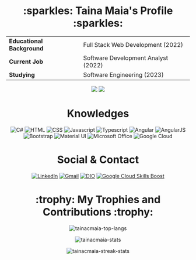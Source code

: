 <h1 align="center"> :sparkles: Taina Maia's Profile :sparkles: </h1>
<table align="center">
  <tbody align="left">
	<tr align="left">
      		<td><b>Educational Background</b></td>
     	 	<td>Full Stack Web Development (2022)</td>
    	</tr>
	<tr align="left">
      		<td><b>Current Job</b></td>
     	 	<td>Software Development Analyst (2022)</td>
    	</tr>
	<tr align="left">
      		<td><b>Studying</b></td>
     	 	<td>Software Engineering (2023)</td>
    	</tr>
  </tbody>
</table>
<p align="center">
	<img src="https://img.shields.io/badge/City-São José dos Campos (SP)-106AC4" /> 
	<img src="https://img.shields.io/badge/Country-Brazil-239120" />
</p>
<h1 align="center">Knowledges</h1>
<div align="center">
	<img src="https://img.shields.io/badge/C%23-239120?style=for-the-badge&logo=c-sharp&logoColor=white" alt="C#">
	<img src="https://img.shields.io/badge/HTML-E34F26?style=for-the-badge&logo=html5&logoColor=white" alt="HTML">
	<img src="https://img.shields.io/badge/CSS-1572B6?style=for-the-badge&logo=css3&logoColor=white" alt="CSS">
	<img src="https://img.shields.io/badge/JAVASCRIPT-e3e027?style=for-the-badge&logo=javascript&logoColor=white" alt="Javascript">
	<img src="https://img.shields.io/badge/TYPESCRIPT-1572B6?style=for-the-badge&logo=typescript&logoColor=white" alt="Typescript">
	<img src="https://img.shields.io/badge/Angular-DD0031?style=for-the-badge&logo=angular&logoColor=white" alt="Angular">
	<img src="https://img.shields.io/badge/AngularJS-E23237?style=for-the-badge&logo=angular&logoColor=white" alt="AngularJS">
	<img src="https://img.shields.io/badge/Bootstrap-563D7C?style=for-the-badge&logo=bootstrap&logoColor=white" alt="Bootstrap">
	<img src="https://img.shields.io/badge/Material--UI-0081CB?style=for-the-badge&logo=material-ui&logoColor=white" alt="Material UI">
	<img src="https://img.shields.io/badge/Microsoft_Office-D83B01?style=for-the-badge&logo=microsoft-office&logoColor=white" alt="Microsoft Office">
	<img src="https://img.shields.io/badge/Google_Cloud-4285F4?style=for-the-badge&logo=google-cloud&logoColor=white" alt="Google Cloud">
</div>

<h1 align="center"> Social & Contact </h1>
<p align="center">
	<a href="https://www.linkedin.com/in/taina-maia-9aaa1a10a/"><img src="https://img.shields.io/badge/LinkedIn-106AC4?style=for-the-badge&logo=linkedin&logoColor=white" alt="LinkedIn"/></a>
	<a href="mailto:tainacostamaia@gmail.com"><img src="https://img.shields.io/badge/Gmail-D14836?style=for-the-badge&logo=gmail&logoColor=white" alt="Gmail"/></a>
	<a href="https://www.dio.me/users/taina_cmaia"><img src="https://img.shields.io/badge/DIO-0077B5?style=for-the-badge&logo=gitbook&logoColor=white" alt="DIO"/></a>
	<a href="https://www.cloudskillsboost.google/public_profiles/ecf914ab-35de-45a1-ab0d-b0c22262a92e"><img src="https://img.shields.io/badge/Google_Cloud-4285F4?style=for-the-badge&logo=google-cloud&logoColor=white" alt="Google Cloud Skills Boost"/></a>
</p>

<h1 align="center"> :trophy: My Trophies and Contributions :trophy:</h1>
<p align="center"><img align="center" src="https://github-readme-stats.vercel.app/api/top-langs?username=tainacmaia&layout=compact&langs_count=7&theme=slateorange&title_color=7533cc&icon_color=7533cc&bg_color=02101F&border_color=323232" alt="tainacmaia-top-langs" /></p>
<p align="center"><img align="center" src="https://github-readme-stats.vercel.app/api?username=tainacmaia&show_icons=true&count_private=true&theme=slateorange&title_color=7533cc&icon_color=7533cc&bg_color=02101F&border_color=323232" alt="tainacmaia-stats" /></p>
<p align="center"><img align="center" src="https://github-readme-streak-stats.herokuapp.com?user=tainacmaia&theme=dark&background=02101F&border=323232&stroke=106AC4&ring=106AC4&fire=7533cc&currStreakLabel=7533cc" alt="tainacmaia-streak-stats" /></p>

<!--
Views do Perfil:
<p align="left"> <img src="https://komarev.com/ghpvc/?username=tainacmaia&label=Profile%20views&color=0e75b6&style=flat" alt="100rabhcsmc" /> </p>

**tainacmaia/tainacmaia** is a ✨ _special_ ✨ repository because its `README.md` (this file) appears on your GitHub profile.

Here are some ideas to get you started:

- 🔭 I’m currently working on ...
- 🌱 I’m currently learning ...
- 👯 I’m looking to collaborate on ...
- 🤔 I’m looking for help with ...
- 💬 Ask me about ...
- 📫 How to reach me: ...
- 😄 Pronouns: ...
- ⚡ Fun fact: ...
-->
